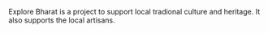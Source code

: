 Explore Bharat is a project to support local tradional culture and heritage. It also supports the local artisans.